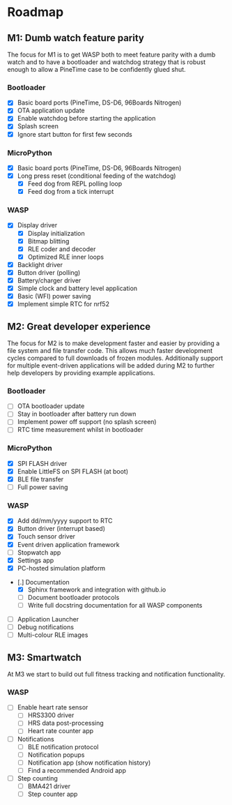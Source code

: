 # Roadmap

## M1: Dumb watch feature parity

The focus for M1 is to get WASP both to meet feature parity with a dumb
watch and to have a bootloader and watchdog strategy that is robust enough
to allow a PineTime case to be confidently glued shut.

### Bootloader

 * [X] Basic board ports (PineTime, DS-D6, 96Boards Nitrogen)
 * [X] OTA application update
 * [X] Enable watchdog before starting the application
 * [X] Splash screen
 * [X] Ignore start button for first few seconds
  
### MicroPython

 * [X] Basic board ports (PineTime, DS-D6, 96Boards Nitrogen)
 * [X] Long press reset (conditional feeding of the watchdog)
   - [X] Feed dog from REPL polling loop
   - [X] Feed dog from a tick interrupt
 
### WASP

 * [X] Display driver
   - [X] Display initialization
   - [X] Bitmap blitting
   - [X] RLE coder and decoder
   - [X] Optimized RLE inner loops
 * [X] Backlight driver
 * [X] Button driver (polling)
 * [X] Battery/charger driver
 * [X] Simple clock and battery level application
 * [X] Basic (WFI) power saving
 * [X] Implement simple RTC for nrf52

## M2: Great developer experience

The focus for M2 is to make development faster and easier by providing
a file system and file transfer code. This allows much faster
development cycles compared to full downloads of frozen modules.
Additionally support for multiple event-driven applications will be
added during M2 to further help developers by providing example
applications.

### Bootloader

 * [ ] OTA bootloader update
 * [ ] Stay in bootloader after battery run down
 * [ ] Implement power off support (no splash screen)
 * [ ] RTC time measurement whilst in bootloader

### MicroPython

 * [X] SPI FLASH driver
 * [X] Enable LittleFS on SPI FLASH (at boot)
 * [X] BLE file transfer
 * [ ] Full power saving

### WASP

 * [X] Add dd/mm/yyyy support to RTC
 * [X] Button driver (interrupt based)
 * [X] Touch sensor driver
 * [X] Event driven application framework
 * [ ] Stopwatch app
 * [X] Settings app
 * [X] PC-hosted simulation platform
 * [.] Documentation
   - [X] Sphinx framework and integration with github.io
   - [ ] Document bootloader protocols
   - [ ] Write full docstring documentation for all WASP components
 * [ ] Application Launcher
 * [ ] Debug notifications
 * [ ] Multi-colour RLE images

## M3: Smartwatch

At M3 we start to build out full fitness tracking and notification
functionality.

### WASP

 * [ ] Enable heart rate sensor
   - [ ] HRS3300 driver
   - [ ] HRS data post-processing
   - [ ] Heart rate counter app
 * [ ] Notifications
   - [ ] BLE notification protocol
   - [ ] Notification popups
   - [ ] Notification app (show notification history)
   - [ ] Find a recommended Android app
 * [ ] Step counting
   - [ ] BMA421 driver
   - [ ] Step counter app
